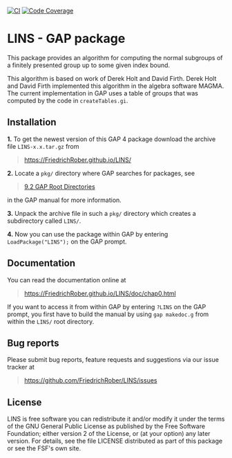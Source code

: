 [![CI](https://github.com/FriedrichRober/LINS/workflows/CI/badge.svg)](https://github.com/FriedrichRober/LINS/actions?query=workflow%3ACI+branch%3Amaster)
[![Code Coverage](https://codecov.io/gh/FriedrichRober/LINS/coverage.svg?branch=master&token=)](https://codecov.io/gh/FriedrichRober/LINS)

# LINS - GAP package

This package provides an algorithm for computing the normal subgroups of a finitely presented group up to some given index bound.

This algorithm is based on work of Derek Holt and David Firth.
Derek Holt and David Firth implemented this algorithm in the algebra software MAGMA.
The current implementation in GAP uses a table of groups that was computed by the code in `createTables.gi`.

## Installation

**1.** To get the newest version of this GAP 4 package download the archive file `LINS-x.x.tar.gz` from
>   <https://FriedrichRober.github.io/LINS/>

**2.** Locate a `pkg/` directory where GAP searches for packages, see
>   [9.2 GAP Root Directories](https://www.gap-system.org/Manuals/doc/ref/chap9.html#X7A4973627A5DB27D)

in the GAP manual for more information.

**3.** Unpack the archive file in such a `pkg/` directory
which creates a subdirectory called `LINS/`.

**4.** Now you can use the package within GAP by entering `LoadPackage("LINS");` on the GAP prompt.

## Documentation

You can read the documentation online at
>   <https://FriedrichRober.github.io/LINS/doc/chap0.html>

If you want to access it from within GAP by entering `?LINS` on the GAP prompt,
you first have to build the manual by using `gap makedoc.g` from within the `LINS/` root directory.

## Bug reports

Please submit bug reports, feature requests and suggestions via our issue tracker at
>  <https://github.com/FriedrichRober/LINS/issues>

## License

LINS is free software you can redistribute it and/or modify it under the terms of the GNU General Public License as published by the Free Software Foundation; either version 2 of the License, or (at your option) any later version. For details, see the file LICENSE distributed as part of this package or see the FSF's own site.